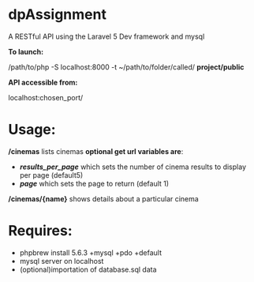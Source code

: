 dpAssignment
============
A RESTful API using the Laravel 5 Dev framework and mysql

**To launch:**

/path/to/php -S localhost:8000 -t ~/path/to/folder/called/ **project/public**

**API accessible from:**

localhost:chosen_port/


**Usage:**
===
**/cinemas**
lists cinemas **optional get url variables are**:

-  _**results_per_page**_ which sets the number of cinema results to display per page (default5)
-  _**page**_ which sets the page to return (default 1)

**/cinemas/{name}**
shows details about a particular cinema

**Requires:**
===
- phpbrew install 5.6.3 +mysql +pdo +default
- mysql server on localhost
- (optional)importation of database.sql data
